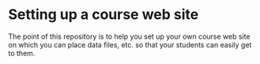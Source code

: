 # Setting up a course web site

The point of this repository is to help you set up your own course web site on which you can place data files, etc. so that your students can easily get to them.
